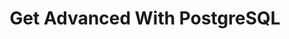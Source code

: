 ---
title: "Get Advanced With PostgreSQL"
description: "Get Advanced With PostgreSQL"
lessons: "postgresql" 
weight: 2
blockKey: "advanced"
private: true
---